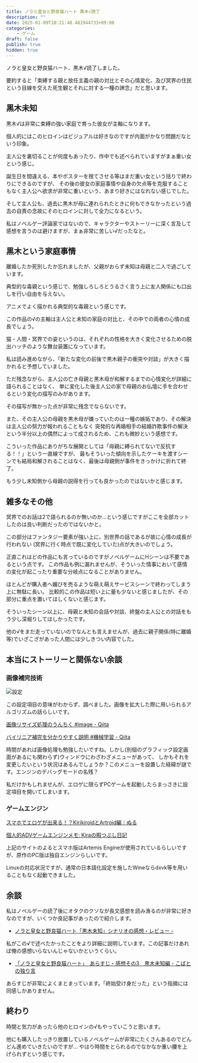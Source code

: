 ```yaml
---
title: ノラと皇女と野良猫ハート 黒木√読了
description: ""
date: 2025-01-09T10:21:48.481944733+09:00
categories:
    - ゲーム
draft: false
publish: true
hidden: true
---
```


ノラと皇女と野良猫ハート、黒木√読了しました。

要約すると「束縛する親と放任主義の親の対比とその心情変化、及び冥界の住民という目線を交えた死生観とそれに対する一種の諦念」だと思います。

## 黒木未知

黒木√は非常に束縛の強い家庭で育った彼女が主軸になります。

個人的にはこのヒロインはビジュアルは好きなのですが内面がかなり問題だなという印象。

主人公を裏切ることが何度もあったり、作中でも述べられていますがまぁ重い女という感じ。

誕生日を間違える、本やポスターを捨てさせる等はまだ重い女という括りで終わりにできるのですが、
その後の彼女の家庭事情や自身の欠点等を克服することもなく主人公へ欲求が非常に重いという、あまり好きにはなれない感じでした。

そして主人公も、過去に黒木が母に連れられたときに何もできなかったという過去の自責の念故にそのヒロインに対して全力になるという。

私はノベルゲー評論家ではないので、キャラクターやストーリーに深く言及して感想を言うのは避けますが、まぁ非常に苦しい√だったなと。

## 黒木という家庭事情

離婚したか死別したか忘れましたが、父親がおらず未知は母親と二人で過ごしています。

典型的な毒親という感じで、勉強しろしろとうるさく言う上に友人関係にも口出しを行い自由を与えない。

アニメでよく描かれる典型的な毒親という感じです。

この作品の√の主軸は主人公と未知の家庭の対比と、その中での両者の心情の成長でしょう。

猫・人間・冥界での姿というのは、それぞれの性格を大きく変化させるための脱出ハッチのような舞台装置になっています。

私は読み進めながら、「新たな変化の前後で黒木親子の衝突や対談」が大きく描かれると予想していました。

ただ残念ながら、主人公の亡き母親と黒木母が和解するまでの心情変化が詳細に語られることはなく、
単に変化した後主人公の家で母親のお仏壇に手を合わせるという変化の描写のみがあります。

その描写が無かった点が非常に残念でならないです。

また、その主人公の母親を黒木母が嫌っていたのは一種の嫉妬であり、その解決は主人公の努力が報われることもなく
突発的な再婚相手の結婚詐欺事件の解決という半分以上の偶然によって成されるため、これも微妙という感想です。

こういった作品にありがちな展開としては「母親に縛られてないで反抗する！！」という一直線ですが、
最もそういった傾向を示したケーキを渡すシーンでも結局和解されることはなく、最後は母親側が事件をきっかけに折れて終了。

もう少し未知側から母親の説得を行っても良かったのではないかと感じます。

## 雑多なその他

冥界でのお話は2で語られるのか無いのか…という感じですがここを全部カットしたのは良い判断だったのではないかと。

この部分はファンタジー要素が強い上に、別世界の話であるが故に心情の成長が行われない
(冥界に行く時点で既に変化していた)点が大きいのでしょう。

正直これはどの作品にも言っているのですがノベルゲームにHシーンは不要であるという点です。
この作品も例に漏れませんが、そういった情事において感情の変化が起こったり重要な分岐点になることがありません。

ほとんどが購入者へ媚びを売るような萌え萌えサービスシーンで終わってしまう上に無駄に長い。
比較的この作品は短い上に量も少ないと感じましたが、その部分に重点を置いてほしくないと感じます。

そういったシーン以上に、母親と未知の会話や対談、終盤の主人公との対話をもう少し深堀りしてほしかったです。

他の√をまだ走っていないのでなんとも言えませんが、過去に親子関係(特に離婚等)でいざこざがあった人間には少しきつい内容でした。

## 本当にストーリーと関係ない余談

### 画像補完技術

![設定](noratoto.png)

この設定項目の意味がわからず、調べました。画像を拡大した際に用いられるアルゴリズムの話らしいです。

[画像リサイズ処理のうんちく \#image \- Qiita](https://qiita.com/yoya/items/95c37e02762431b1abf0)

[バイリニア補完を分かりやすく説明 \#機械学習 \- Qiita](https://qiita.com/wakayama_90b/items/a7057ad3cfc82e7ce1db)

時間があれば画像処理も勉強したいですね。しかし(別個のグラフィック設定画面があるにも関わらず)ウィンドウにわざわざメニューがあって、
しかもそれを変更したいという状況はあるんでしょうか？このメニューを設置した経緯が謎です。エンジンのデバッグモードの名残？

私だけかもしれませんが、エロゲに限らずPCゲームを起動したらまっさきに設定項目を開いてしまいます。

### ゲームエンジン

[スマホでエロゲが出来る！？KirikiroidとArtroid編｜ぬる](https://note.com/null_base/n/n429bdea47daa)

[個人的ADVゲームエンジンメモ: Kiraの暇つぶし日記](https://kira-09flare3.seesaa.net/article/481564543.html)

上記のサイトのよるとスマホ版はArtemis Engineが使用されているらしいですが、原作のPC版は独自エンジンらしいです。

Linuxの対応状況ですが、通常の日本語化設定を施したWineならdxvk等を用いることもなく起動できました。

## 余談

私はノベルゲーの読了後にオタクのクソなが長文感想を読み漁るのが非常に好きなのですが、いくつか良記事があったので紹介します。

- [ノラと皇女と野良猫ハート「黒木未知」シナリオの感想・レビュー \-](https://r20115.hatenablog.com/entry/20160307/p1)

私がこの√で述べたかったことをより詳細に説明しています。この記事だけあれば俺の感想いらないんじゃないかというくらい。

- [「ノラと皇女と野良猫ハート」　あらすじ・感想その3　黒木未知編 \- こばとの独り言](https://blog.goo.ne.jp/kobatozero/e/c53115d613544f756150cfea3babe7af)

あらすじが非常によくまとまっています。「終始受け身だった」という指摘には同感しかありません。

## 終わり

時間と気力があったら他のヒロインの√もやっていこうと思います。

他にも購入したっきり放置しているノベルゲームが非常にたくさんあるのでどんどん進めていきたいのですが…
やはり時間をとられるのでなかなか重い腰を上げられずという感じです。
